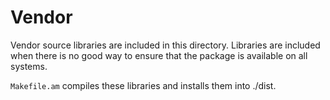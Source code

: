 Vendor
========

Vendor source libraries are included in this directory. Libraries are included
when there is no good way to ensure that the package is available on all
systems.

`Makefile.am` compiles these libraries and installs them into ./dist.
